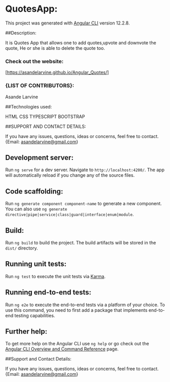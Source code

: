 # QuotesApp:

This project was generated with [Angular CLI](https://github.com/angular/angular-cli) version 12.2.8.

##Description:

It is Quotes App that allows one to add quotes,upvote and downvote the quote, He or she is able to delete the quote too.

### Check out the website:

[https://asandelarvine.github.io/Angular_Quotes/]


### {LIST OF CONTRIBUTORS}:

Asande Larvine


##Technologies used:

HTML
CSS
TYPESCRIPT
BOOTSTRAP

##SUPPORT AND CONTACT DETAILS:

If you have any issues, questions, ideas or concerns, feel free to contact. {Email: asandelarvine@gmail.com}


## Development server:

Run `ng serve` for a dev server. Navigate to `http://localhost:4200/`. The app will automatically reload if you change any of the source files.

## Code scaffolding:

Run `ng generate component component-name` to generate a new component. You can also use `ng generate directive|pipe|service|class|guard|interface|enum|module`.

## Build:

Run `ng build` to build the project. The build artifacts will be stored in the `dist/` directory.

## Running unit tests:

Run `ng test` to execute the unit tests via [Karma](https://karma-runner.github.io).

## Running end-to-end tests:

Run `ng e2e` to execute the end-to-end tests via a platform of your choice. To use this command, you need to first add a package that implements end-to-end testing capabilities.

## Further help:

To get more help on the Angular CLI use `ng help` or go check out the [Angular CLI Overview and Command Reference](https://angular.io/cli) page.

##Support and Contact Details:

If you have any issues, questions, ideas or concerns, feel free to contact. {Email: asandelarvine@gmail.com}

